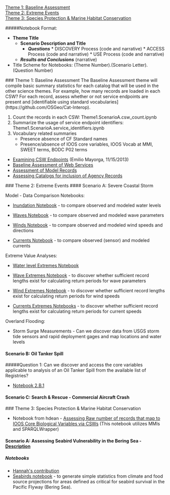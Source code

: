 [Theme 1: Baseline Assessment](#theme1)  
[Theme 2: Extreme Events](#theme2)  
[Theme 3: Species Protection & Marine Habitat Conservation](#theme3)  

#####Notebook Format:
*  **Theme Title**
   * **Scenario Description and Title**
       *  _**Questions**_
         *  DISCOVERY Process (code and narrative)
         *  ACCESS Process (code and narrative)
         *  USE Process (code and narrative)
    *  _**Results and Conclusions**_ (narrative)
*  Title Scheme for Notebooks: (Theme Number).(Scenario Letter).(Question Number)

<a name="theme1"/>
### Theme 1: Baseline Assessment
The Baseline Assessment theme will compile basic summary statistics for each catalog that will be used in the other science themes.  For example, how many records are loaded in each CSW?  For each record, assess whether or not service endpoints are present and [identifiable using standard vocabularies](https://github.com/OSGeo/Cat-Interop).

1. Count the records in each CSW: Theme1.ScenarioA.csw_count.ipynb
2. Summarize the usage of service endpoint identifiers: Theme1.ScenarioA.service_identifiers.ipynb
3. Vocabulary related summaries
   * Presence absence of CF Standard names
   * Presence/absence of IOOS core variables, IOOS Vocab at MMI, SWEET terms, BODC P02 terms

*  [Examining CSW Endpoints](http://nbviewer.ipython.org/gist/emiliom/7459209) (Emilio Mayorga, 11/15/2013)
*  [Baseline Assessment of Web Services](https://www.wakari.io/sharing/bundle/hdean/Test%20Catalogs%20for%20WMS%20Layers)
*  [Assessment of Model Records](https://www.wakari.io/sharing/bundle/hdean/Test%20Catalogs%20for%20Model%20Outputs)
*  [Assessing Catalogs for inclusion of Agency Records](https://www.wakari.io/sharing/bundle/hdean/Theme%201_Baseline_Federal%20Agency%20Metrics)

<a name="theme2"/>
### Theme 2: Extreme Events 
#### Scenario A: Severe Coastal Storm

Model - Data Comparison Notebooks:
*  [Inundation Notebook](http://nbviewer.ipython.org/urls/raw.githubusercontent.com/rsignell-usgs/notebook/fef9438303b49a923024892db1ef3115e34d8271/CSW/IOOS_inundation.ipynb?create=1) - to compare observed and modeled water levels

* [Waves Notebook](http://nbviewer.ipython.org/github/ioos/system-test/blob/master/Theme_2_Extreme_Events/Scenario_2A/ModelDataCompare_Waves/Model_Obs_Compare_Waves.ipynb) - to compare observed and modeled wave parameters

* [Winds Notebook](http://nbviewer.ipython.org/github/ioos/system-test/blob/master/Theme_2_Extreme_Events/Scenario_2A/ModelDataCompare_Winds/Model_Obs_Compare_Winds.ipynb) - to compare observed and modeled wind speeds and directions

* [Currents Notebook](http://nbviewer.ipython.org/github/ioos/system-test/blob/master/Theme_2_Extreme_Events/Scenario_2A/ModelDataCompare_Currents/Model_Obs_Compare_Currents.ipynb) - to compare observed (sensor) and modeled currents

Extreme Value Analyses:
*  [Water level Extremes Notebook](http://nbviewer.ipython.org/github/ioos/system-test/blob/master/Theme_2_Extreme_Events/Scenario_2A/Extremes_Inundation/Extreme_Water_Level.ipynb)

* [Wave Extremes Notebook](http://nbviewer.ipython.org/github/ioos/system-test/blob/master/Theme_2_Extreme_Events/Scenario_2A/Extremes_Waves/Extreme_Waves.ipynb) - to discover whether sufficient record lengths exist for calculating return periods for wave parameters

* [Wind Extremes Notebook](http://nbviewer.ipython.org/github/ioos/system-test/blob/master/Theme_2_Extreme_Events/Scenario_2A/Extremes_Winds/Extreme_Winds.ipynb) - to discover whether sufficient record lengths exist for calculating return periods for wind speeds

* [Currents Extremes Notebooks](http://nbviewer.ipython.org/github/ioos/system-test/blob/master/Theme_2_Extreme_Events/Scenario_2A/Extremes_Currents/Extreme_Currents.ipynb) - to discover whether sufficient record lengths exist for calculating return periods for current speeds

Overland Flooding:

* Storm Surge Measurements - Can we discover data from  USGS storm tide sensors and rapid deployment gages and map locations and water levels


#### Scenario B: Oil Tanker Spill
#####Question 1: Can we discover and access the core variables applicable to analysis of an Oil Tanker Spill from the available list of Registries?
*  [Notebook 2.B.1](https://www.wakari.io/sharing/bundle/hdean/Theme%202_Scenario%20B_Oil%20Tanker%20Spill_Web%20Services%20Count-Copy0)

#### Scenario C: Search & Rescue - Commercial Aircraft Crash

<a name="theme3"/>
### Theme 3: Species Protection & Marine Habitat Conservation

* Notebook from hdean - [Assessing Raw number of records that map to IOOS Core Biological Variables via CSWs](https://www.wakari.io/sharing/bundle/hdean/Theme_3_CoreVars) (This notebook utilizes MMIs and SPARQLWrapper)

#### Scenario A:  Assessing Seabird Vulnerability in the Bering Sea - [Description](https://github.com/ioos/system-test/wiki/Development-of-Test-Themes#scenario-3a-assessing-seabird-vulnerability-in-the-bering-sea)

##### Notebooks
* [Hannah's contribution](https://www.wakari.io/sharing/bundle/hdean/Theme%203,%20Scenario%20-%20Assessing%20Seabird%20Vulnerability%20in%20the%20Bering%20Sea)
* [Seabirds notebook](http://nbviewer.ipython.org/github/ioos/system-test/blob/master/Theme_3_Species_Protection_and_Marine_Habitat_Conservation/Scenario_3A_Assessing_Seabird_Vulnerability_in_the_Bering_Sea/Scenario_3A_SeaBirds.ipynb) - to generate simple statistics from climate and food source projections for areas defined as critical for seabird survival in the Pacific Flyway (Bering Sea).
